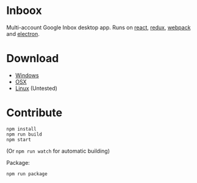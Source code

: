 Inboox
===========
Multi-account Google Inbox desktop app. Runs on [react](https://facebook.github.io/react/), [redux](http://redux.js.org/),
[webpack](https://webpack.github.io/docs/) and [electron](http://electron.atom.io/).


Download
===========
- [Windows]()
- [OSX]()
- [Linux]() (Untested)

Contribute
===========
    npm install
    npm run build
    npm start

(Or ```npm run watch``` for automatic building)


Package:

    npm run package
